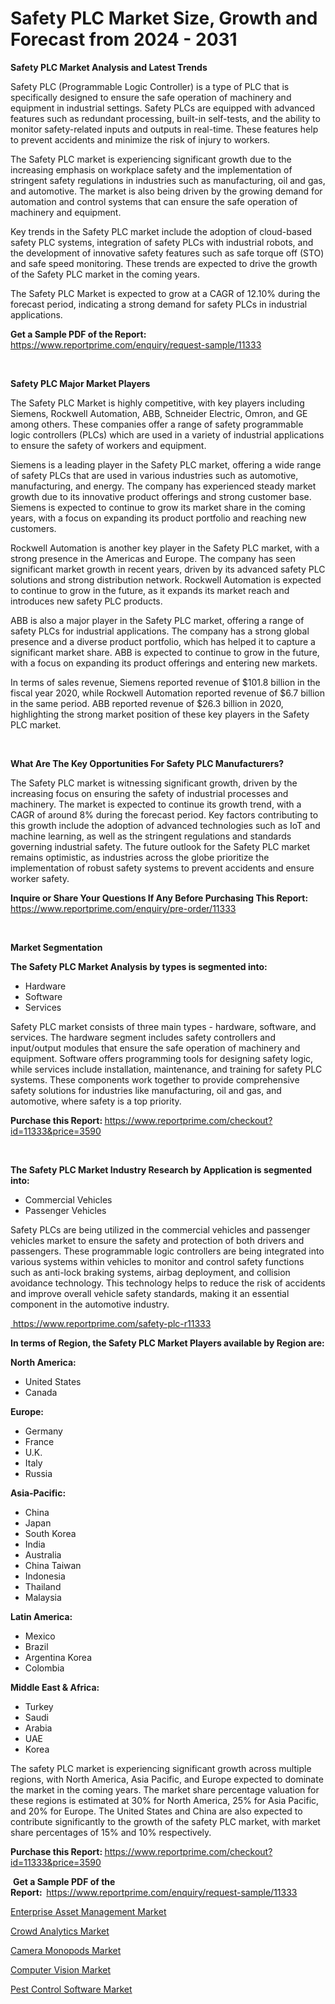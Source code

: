 <p><h1>Safety PLC Market Size, Growth and Forecast from 2024 - 2031</h1></p><p><strong>Safety PLC Market Analysis and Latest Trends</strong></p>
<p><p>Safety PLC (Programmable Logic Controller) is a type of PLC that is specifically designed to ensure the safe operation of machinery and equipment in industrial settings. Safety PLCs are equipped with advanced features such as redundant processing, built-in self-tests, and the ability to monitor safety-related inputs and outputs in real-time. These features help to prevent accidents and minimize the risk of injury to workers.</p><p>The Safety PLC market is experiencing significant growth due to the increasing emphasis on workplace safety and the implementation of stringent safety regulations in industries such as manufacturing, oil and gas, and automotive. The market is also being driven by the growing demand for automation and control systems that can ensure the safe operation of machinery and equipment.</p><p>Key trends in the Safety PLC market include the adoption of cloud-based safety PLC systems, integration of safety PLCs with industrial robots, and the development of innovative safety features such as safe torque off (STO) and safe speed monitoring. These trends are expected to drive the growth of the Safety PLC market in the coming years.</p><p>The Safety PLC Market is expected to grow at a CAGR of 12.10% during the forecast period, indicating a strong demand for safety PLCs in industrial applications.</p></p>
<p><strong>Get a Sample PDF of the Report:&nbsp;</strong> <a href="https://www.reportprime.com/enquiry/request-sample/11333">https://www.reportprime.com/enquiry/request-sample/11333</a></p>
<p>&nbsp;</p>
<p><strong>Safety PLC Major Market Players</strong></p>
<p><p>The Safety PLC Market is highly competitive, with key players including Siemens, Rockwell Automation, ABB, Schneider Electric, Omron, and GE among others. These companies offer a range of safety programmable logic controllers (PLCs) which are used in a variety of industrial applications to ensure the safety of workers and equipment.</p><p>Siemens is a leading player in the Safety PLC market, offering a wide range of safety PLCs that are used in various industries such as automotive, manufacturing, and energy. The company has experienced steady market growth due to its innovative product offerings and strong customer base. Siemens is expected to continue to grow its market share in the coming years, with a focus on expanding its product portfolio and reaching new customers.</p><p>Rockwell Automation is another key player in the Safety PLC market, with a strong presence in the Americas and Europe. The company has seen significant market growth in recent years, driven by its advanced safety PLC solutions and strong distribution network. Rockwell Automation is expected to continue to grow in the future, as it expands its market reach and introduces new safety PLC products.</p><p>ABB is also a major player in the Safety PLC market, offering a range of safety PLCs for industrial applications. The company has a strong global presence and a diverse product portfolio, which has helped it to capture a significant market share. ABB is expected to continue to grow in the future, with a focus on expanding its product offerings and entering new markets.</p><p>In terms of sales revenue, Siemens reported revenue of $101.8 billion in the fiscal year 2020, while Rockwell Automation reported revenue of $6.7 billion in the same period. ABB reported revenue of $26.3 billion in 2020, highlighting the strong market position of these key players in the Safety PLC market.</p></p>
<p>&nbsp;</p>
<p><strong>What Are The Key Opportunities For Safety PLC Manufacturers?</strong></p>
<p><p>The Safety PLC market is witnessing significant growth, driven by the increasing focus on ensuring the safety of industrial processes and machinery. The market is expected to continue its growth trend, with a CAGR of around 8% during the forecast period. Key factors contributing to this growth include the adoption of advanced technologies such as IoT and machine learning, as well as the stringent regulations and standards governing industrial safety. The future outlook for the Safety PLC market remains optimistic, as industries across the globe prioritize the implementation of robust safety systems to prevent accidents and ensure worker safety.</p></p>
<p><strong>Inquire or Share Your Questions If Any Before Purchasing This Report:</strong> <a href="https://www.reportprime.com/enquiry/pre-order/11333">https://www.reportprime.com/enquiry/pre-order/11333</a></p>
<p>&nbsp;</p>
<p><strong>Market Segmentation</strong></p>
<p><strong>The Safety PLC Market Analysis by types is segmented into:</strong></p>
<p><ul><li>Hardware</li><li>Software</li><li>Services</li></ul></p>
<p><p>Safety PLC market consists of three main types - hardware, software, and services. The hardware segment includes safety controllers and input/output modules that ensure the safe operation of machinery and equipment. Software offers programming tools for designing safety logic, while services include installation, maintenance, and training for safety PLC systems. These components work together to provide comprehensive safety solutions for industries like manufacturing, oil and gas, and automotive, where safety is a top priority.</p></p>
<p><strong>Purchase this Report:&nbsp;</strong><a href="https://www.reportprime.com/checkout?id=11333&price=3590">https://www.reportprime.com/checkout?id=11333&price=3590</a></p>
<p>&nbsp;</p>
<p><strong>The Safety PLC Market Industry Research by Application is segmented into:</strong></p>
<p><ul><li>Commercial Vehicles</li><li>Passenger Vehicles</li></ul></p>
<p><p>Safety PLCs are being utilized in the commercial vehicles and passenger vehicles market to ensure the safety and protection of both drivers and passengers. These programmable logic controllers are being integrated into various systems within vehicles to monitor and control safety functions such as anti-lock braking systems, airbag deployment, and collision avoidance technology. This technology helps to reduce the risk of accidents and improve overall vehicle safety standards, making it an essential component in the automotive industry.</p></p>
<p><a href="https://www.reportprime.com/safety-plc-r11333">&nbsp;https://www.reportprime.com/safety-plc-r11333</a></p>
<p><strong>In terms of Region, the Safety PLC Market Players available by Region are:</strong></p>
<p>
    <p> <strong> North America: </strong>
        <ul>
            <li>United States</li>
            <li>Canada</li>
        </ul>
        </p> 
    <p> <strong> Europe: </strong>
        <ul>
            <li>Germany</li>
            <li>France</li>
            <li>U.K.</li>
            <li>Italy</li>
            <li>Russia</li>
        </ul>
        </p> 
    <p> <strong> Asia-Pacific: </strong>
        <ul>
            <li>China</li>
            <li>Japan</li>
            <li>South Korea</li>
            <li>India</li>
            <li>Australia</li>
            <li>China Taiwan</li>
            <li>Indonesia</li>
            <li>Thailand</li>
            <li>Malaysia</li>
        </ul>
        </p> 
    <p> <strong> Latin America: </strong>
        <ul>
            <li>Mexico</li>
            <li>Brazil</li>
            <li>Argentina Korea</li>
            <li>Colombia</li>
        </ul>
        </p> 
    <p> <strong> Middle East & Africa: </strong>
        <ul>
            <li>Turkey</li>
            <li>Saudi</li>
            <li>Arabia</li>
            <li>UAE</li>
            <li>Korea</li>
        </ul>
    </p>
    </p>
<p><p>The safety PLC market is experiencing significant growth across multiple regions, with North America, Asia Pacific, and Europe expected to dominate the market in the coming years. The market share percentage valuation for these regions is estimated at 30% for North America, 25% for Asia Pacific, and 20% for Europe. The United States and China are also expected to contribute significantly to the growth of the safety PLC market, with market share percentages of 15% and 10% respectively.</p></p>
<p><strong>Purchase this Report: </strong><a href="https://www.reportprime.com/checkout?id=11333&price=3590">https://www.reportprime.com/checkout?id=11333&price=3590</a></p>
<p>&nbsp;<strong>Get a Sample PDF of the Report:&nbsp;&nbsp;</strong><a href="https://www.reportprime.com/enquiry/request-sample/11333">https://www.reportprime.com/enquiry/request-sample/11333</a></p>
<p><strong></strong></p>
<p><p><a href="https://github.com/lnamivez37/Market-Research-Report-List-1/blob/main/enterprise-asset-management-market.md">Enterprise Asset Management Market</a></p><p><a href="https://github.com/seamusocallaghan/Market-Research-Report-List-1/blob/main/crowd-analytics-market.md">Crowd Analytics Market</a></p><p><a href="https://www.linkedin.com/pulse/camera-monopods-market-insight-find-te3jf?trackingId=X%2FmTAY1ATLuOlF4g7sVtiA%3D%3D">Camera Monopods Market</a></p><p><a href="https://github.com/graysonwolfe1913/Market-Research-Report-List-1/blob/main/computer-vision-market.md">Computer Vision Market</a></p><p><a href="https://github.com/lylyparadise/Market-Research-Report-List-5/blob/main/pest-control-software-market.md">Pest Control Software Market</a></p></p>